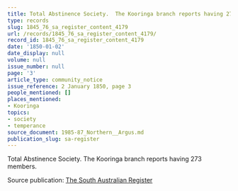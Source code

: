```yaml
---
title: Total Abstinence Society.  The Kooringa branch reports having 273 members.
type: records
slug: 1845_76_sa_register_content_4179
url: /records/1845_76_sa_register_content_4179/
record_id: 1845_76_sa_register_content_4179
date: '1850-01-02'
date_display: null
volume: null
issue_number: null
page: '3'
article_type: community_notice
issue_reference: 2 January 1850, page 3
people_mentioned: []
places_mentioned:
- Kooringa
topics:
- society
- temperance
source_document: 1985-87_Northern__Argus.md
publication_slug: sa-register
---
```


Total Abstinence Society.  The Kooringa branch reports having 273 members.

Source publication: [The South Australian Register](/publications/sa-register/)
